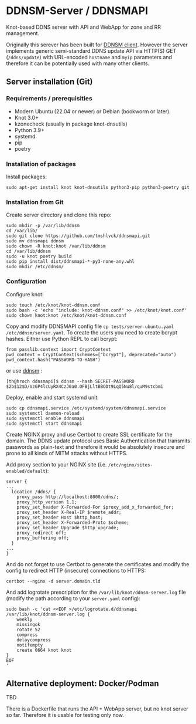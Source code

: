 # DDNSM-Server / DDNSMAPI

Knot-based DDNS server with API and WebApp for zone and RR management.

Originally this serever has been built for [DDNSM client](https://github.com/tmshlvck/ddnsm). However the
server implements generic semi-standard DDNS update API via HTTP(S) GET (`/ddns/update`) with URL-encoded
`hostname` and `myip` parameters and therefore it can be potentially used with many other clients.

## Server installation (Git)

### Requirements / prerequisities

* Modern Ubuntu (22.04 or newer) or Debian (bookworm or later).
* Knot 3.0+
* kzonecheck (usually in package knot-dnsutils)
* Python 3.9+
* systemd
* pip
* poetry

### Installation of packages

Install packages:
```
sudo apt-get install knot knot-dnsutils python3-pip python3-poetry git
```

### Installation from Git

Create server directory and clone this repo:
```
sudo mkdir -p /var/lib/ddnsm
cd /var/lib/
sudo git clone https://github.com/tmshlvck/ddnsmapi.git
sudo mv ddnsmapi ddnsm
sudo chown -R knot:knot /var/lib/ddnsm
cd /var/lib/ddnsm
sudo -u knot poetry build
sudo pip install dist/ddnsmapi-*-py3-none-any.whl
sudo mkdir /etc/ddnsm/
```

### Configuration
Configure knot:
```
sudo touch /etc/knot/knot-ddnsm.conf
sudo bash -c 'echo "include: knot-ddnsm.conf" >> /etc/knot/knot.conf'
sudo chown knot:knot /etc/knot/knot-ddnsm.conf
```

Copy and modify DDNSMAPI config file `cp tests/server-ubuntu.yaml /etc/ddnsm/server.yaml`.
To create the users you need to create bcrypt hashes. Either use Python REPL to call bcrypt:

```
from passlib.context import CryptContext
pwd_context = CryptContext(schemes=["bcrypt"], deprecated="auto")
pwd_context.hash("PASSWORD-TO-HASH")
```

or use [ddnsm](https://github.com/tmshlvck/ddnsm) :
```
[th@hroch ddnsmapi]$ ddnsm --hash SECRET-PASSWORD
$2b$12$D/VzGP4lcUyRX4CzJ0a0.OFBjLltBBODt9LqQ5Nu8l/quM9stcbmi
```

Deploy, enable and start systemd unit:
```
sudo cp ddnsmapi.service /etc/systemd/system/ddnsmapi.service
sudo systemctl daemon-reload
sudo systemctl enable ddnsmapi
sudo systemctl start ddnsmapi
```

Create NGINX proxy and use Certbot to create SSL certificate for the domain. The DDNS update protocol uses
Basic Authentication that transmits passwords as plain-text and therefore it would be absolutely insecure
and prone to all kinds of MITM attacks without HTTPS.

Add proxy section to your NGINX site (i.e. `/etc/nginx/sites-enabled/default`): 

```
server {
...
  location /ddns/ {
    proxy_pass http://localhost:8000/ddns/;
    proxy_http_version 1.1;
    proxy_set_header X-Forwarded-For $proxy_add_x_forwarded_for;
    proxy_set_header X-Real-IP $remote_addr;
    proxy_set_header Host $http_host;
    proxy_set_header X-Forwarded-Proto $scheme;
    proxy_set_header Upgrade $http_upgrade;
    proxy_redirect off;
    proxy_buffering off;
  }
...
}
```

And do not forget to use Certbot to generate the certificates and modify the config to redirect HTTP
(insecure) connections to HTTPS:
```
certbot --nginx -d server.domain.tld
```

And add logrotate prescription for the `/var/lib/knot/ddnsm-server.log` file (modify the path
according to your `server.yaml` config):

```
sudo bash -c 'cat <<EOF >/etc/logrotate.d/ddnsmapi
/var/lib/knot/ddnsm-server.log {
	weekly
	missingok
	rotate 52
	compress
	delaycompress
	notifempty
	create 0664 knot knot
}
EOF
'
```


## Alternative deployment: Docker/Podman
TBD

There is a Dockerfile that runs the API + WebApp server, but no knot server so far.
Therefore it is usable for testing only now.